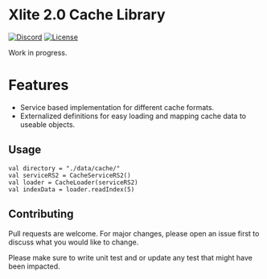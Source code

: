# Xlite 2.0 Cache Library

[![Discord](https://img.shields.io/discord/212385463418355713?color=%237289DA&logo=Discord&logoColor=%237289DA)](https://discord.gg/3scgBkrfMG)
[![License](https://img.shields.io/github/license/xlite2/xlite)](#)

Work in progress.

# Features
- Service based implementation for different cache formats.
- Externalized definitions for easy loading and mapping cache data to useable objects.

## Usage
```
val directory = "./data/cache/"
val serviceRS2 = CacheServiceRS2()
val loader = CacheLoader(serviceRS2)
val indexData = loader.readIndex(5)
```

## Contributing
Pull requests are welcome. For major changes, please open an issue first to discuss what you would like to change.

Please make sure to write unit test and or update any test that might have been impacted.
